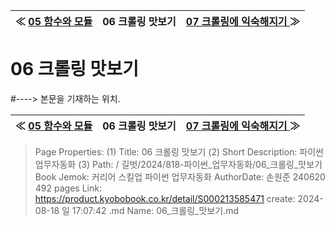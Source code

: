 
| ≪ [ 05 함수와 모듈 ](/길벗/2024/818-파이썬_업무자동화/05_함수와_모듈) | 06 크롤링 맛보기 | [ 07 크롤링에 익숙해지기 ](/길벗/2024/818-파이썬_업무자동화/07_크롤링에_익숙해지기) ≫ |
|:----:|:----:|:----:|

# 06 크롤링 맛보기
#----> 본문을 기재하는 위치.



| ≪ [ 05 함수와 모듈 ](/길벗/2024/818-파이썬_업무자동화/05_함수와_모듈) | 06 크롤링 맛보기 | [ 07 크롤링에 익숙해지기 ](/길벗/2024/818-파이썬_업무자동화/07_크롤링에_익숙해지기) ≫ |
|:----:|:----:|:----:|

> Page Properties:
> (1) Title: 06 크롤링 맛보기
> (2) Short Description: 파이썬 업무자동화
> (3) Path: / 길벗/2024/818-파이썬_업무자동화/06_크롤링_맛보기
> Book Jemok: 커리어 스킬업 파이썬 업무자동화
> AuthorDate: 손원준 240620 492 pages
> Link: https://product.kyobobook.co.kr/detail/S000213585471
> create: 2024-08-18 일 17:07:42
> .md Name: 06_크롤링_맛보기.md

